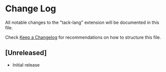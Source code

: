 # Change Log

All notable changes to the "tack-lang" extension will be documented in this file.

Check [Keep a Changelog](http://keepachangelog.com/) for recommendations on how to structure this file.

## [Unreleased]

- Initial release